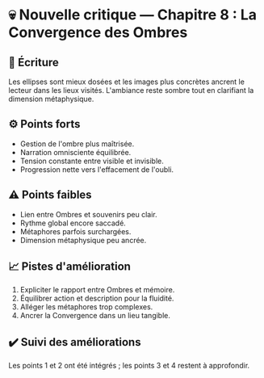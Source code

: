 # 💀 Nouvelle critique — Chapitre 8 : La Convergence des Ombres

## 🧠 Écriture
Les ellipses sont mieux dosées et les images plus concrètes ancrent le lecteur dans les lieux visités. L'ambiance reste sombre tout en clarifiant la dimension métaphysique.

## ⚙️ Points forts
- Gestion de l'ombre plus maîtrisée.
- Narration omnisciente équilibrée.
- Tension constante entre visible et invisible.
- Progression nette vers l'effacement de l'oubli.

## ⚠️ Points faibles
- Lien entre Ombres et souvenirs peu clair.
- Rythme global encore saccadé.
- Métaphores parfois surchargées.
- Dimension métaphysique peu ancrée.

## 📈 Pistes d'amélioration
1. Expliciter le rapport entre Ombres et mémoire.
2. Équilibrer action et description pour la fluidité.
3. Alléger les métaphores trop complexes.
4. Ancrer la Convergence dans un lieu tangible.

## ✔️ Suivi des améliorations
Les points 1 et 2 ont été intégrés ; les points 3 et 4 restent à approfondir.

